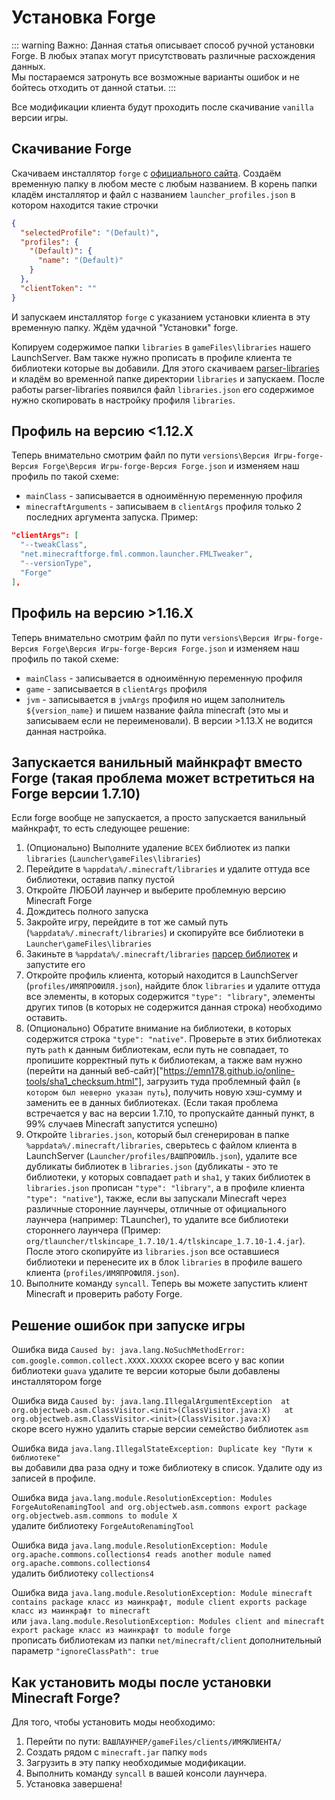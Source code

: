 # Установка Forge

::: warning Важно:
Данная статья описывает способ ручной установки Forge. В любых этапах могут присутствовать различные расхождения данных.  
Мы постараемся затронуть все возможные варианты ошибок и не бойтесь отходить от данной статьи.
:::

Все модификации клиента будут проходить после скачивание `vanilla` версии игры.

## Скачивание Forge

Скачиваем инсталлятор `forge` с [официального сайта](https://files.minecraftforge.net/net/minecraftforge/forge/). Создаём временную папку в любом месте с любым названием. В корень папки кладём инсталлятор и файл с названием `launcher_profiles.json` в котором находится такие строчки

```json
{
  "selectedProfile": "(Default)",
  "profiles": {
    "(Default)": {
      "name": "(Default)"
    }
  },
  "clientToken": ""
}
```

И запускаем инсталлятор `forge` с указанием установки клиента в эту временную папку. Ждём удачной "Установки" forge.

Копируем содержимое папки `libraries` в `gameFiles\libraries` нашего LaunchServer. Вам также нужно прописать в профиле клиента те библиотеки которые вы добавили. Для этого скачиваем [parser-libraries](https://github.com/kostya-main/parser-libraries/releases) и кладём во временной папке директории `libraries` и запускаем. После работы parser-libraries появился файл `libraries.json` его содержимое нужно скопировать в настройку профиля `libraries`.

## Профиль на версию <1.12.X

Теперь внимательно смотрим файл по пути `versions\Версия Игры-forge-Версия Forge\Версия Игры-forge-Версия Forge.json` и изменяем наш профиль по такой схеме:

- `mainClass` - записывается в одноимённую переменную профиля
- `minecraftArguments` - записываем в `clientArgs` профиля только 2 последних аргумента запуска. Пример:

```json
"clientArgs": [
  "--tweakClass",
  "net.minecraftforge.fml.common.launcher.FMLTweaker",
  "--versionType",
  "Forge"
],
```

## Профиль на версию >1.16.X

Теперь внимательно смотрим файл по пути `versions\Версия Игры-forge-Версия Forge\Версия Игры-forge-Версия Forge.json` и изменяем наш профиль по такой схеме:

- `mainClass` - записывается в одноимённую переменную профиля
- `game` - записывается в `clientArgs` профиля
- `jvm` - записывается в `jvmArgs` профиля но ищем заполнитель `${version_name}` и пишем название файла minecraft (это мы и записываем если не переименовали). В версии >1.13.X не водится данная настройка.


## Запускается ванильный майнкрафт вместо Forge (такая проблема может встретиться на Forge версии 1.7.10)

Если forge вообще не запускается, а просто запускается ванильный майнкрафт, то есть следующее решение:
1. (Опционально) Выполните удаление `ВСЕХ` библиотек из папки `libraries` (`Launcher\gameFiles\libraries`)
2. Перейдите в `%appdata%/.minecraft/libraries` и удалите оттуда все библиотеки, оставив папку пустой
3. Откройте ЛЮБОЙ лаунчер и выберите проблемную версию Minecraft Forge
4. Дождитесь полного запуска
5. Закройте игру, перейдите в тот же самый путь (`%appdata%/.minecraft/libraries`) и скопируйте все библиотеки в `Launcher\gameFiles\libraries`
6. Закиньте в `%appdata%/.minecraft/libraries` [парсер библиотек](https://github.com/kostya-main/parser-libraries/releases) и запустите его
7. Откройте профиль клиента, который находится в LaunchServer (`profiles/ИМЯПРОФИЛЯ.json`), найдите блок `libraries` и удалите оттуда все элементы, в которых содержится `"type": "library"`, элементы других типов (в которых не содержится данная строка) необходимо оставить.
8. (Опционально) Обратите внимание на библиотеки, в которых содержится строка `"type": "native"`. Проверьте в этих библиотеках путь `path` к данным библиотекам, если путь не совпадает, то пропишите корректный путь к библиотекам, а также вам нужно (перейти на данный веб-сайт)["https://emn178.github.io/online-tools/sha1_checksum.html"], загрузить туда проблемный файл (`в котором был неверно указан путь`), получить новую хэш-сумму и заменить ее в данных библиотеках. (Если такая проблема встречается у вас на версии 1.7.10, то пропускайте данный пункт, в 99% случаев Minecraft запустится успешно)
9. Откройте `libraries.json`, который был сгенерирован в папке `%appdata%/.minecraft/libraries`, сверьтесь с файлом клиента в LaunchServer (`Launcher/profiles/ВАШПРОФИЛЬ.json`), удалите все дубликаты библиотек в `libraries.json` (дубликаты - это те библиотеки, у которых совпадает `path` и `sha1`, у таких библиотек в `libraries.json` прописан `"type": "library"`, а в профиле клиента `"type": "native"`), также, если вы запускали Minecraft через различные сторонние лаунчеры, отличные от официального лаунчера (например: TLauncher), то удалите все библиотеки стороннего лаунчера (Пример: `org/tlauncher/tlskincape_1.7.10/1.4/tlskincape_1.7.10-1.4.jar`). После этого скопируйте из `libraries.json` все оставшиеся библиотеки и перенесите их в блок `libraries` в профиле вашего клиента (`profiles/ИМЯПРОФИЛЯ.json`).
10. Выполните команду `syncall`. Теперь вы можете запустить клиент Minecraft и проверить работу Forge. 

## Решение ошибок при запуске игры

Ошибка вида `Caused by: java.lang.NoSuchMethodError: com.google.common.collect.XXXX.XXXXX` скорее всего у вас копии библиотеки `guava` удалите те версии которые были добавлены инсталлятором forge

Ошибка вида `Caused by: java.lang.IllegalArgumentException 
at org.objectweb.asm.ClassVisitor.<init>(ClassVisitor.java:X)  
at org.objectweb.asm.ClassVisitor.<init>(ClassVisitor.java:X)`  
скоре всего нужно удалить старые версии семейство библиотек `asm`

Ошибка вида `java.lang.IllegalStateException: Duplicate key "Пути к библиотеке"`  
вы добавили два раза одну и тоже библиотеку в список. Удалите оду из записей в профиле.

Ошибка вида `java.lang.module.ResolutionException: Modules ForgeAutoRenamingTool and org.objectweb.asm.commons export package org.objectweb.asm.commons to module X `  
удалите библиотеку `ForgeAutoRenamingTool`

Ошибка вида `java.lang.module.ResolutionException: Module org.apache.commons.collections4 reads another module named org.apache.commons.collections4`  
удалить библиотеку `collections4`

Ошибка вида `java.lang.module.ResolutionException: Module minecraft contains package класс из маинкрафт, module client exports package класс из маинкрафт to minecraft`  
или `java.lang.module.ResolutionException: Modules client and minecraft export package класс из маинкрафт to module forge`  
прописать библиотекам из папки `net/minecraft/client` дополнительный параметр `"ignoreClassPath": true`

## Как установить моды после установки Minecraft Forge?

Для того, чтобы установить моды необходимо:
1. Перейти по пути: `ВАШЛАУНЧЕР/gameFiles/clients/ИМЯКЛИЕНТА/`
2. Создать рядом с `minecraft.jar` папку `mods`
3. Загрузить в эту папку необходимые модификации.
4. Выполнить команду `syncall` в вашей консоли лаунчера.
5. Установка завершена!
